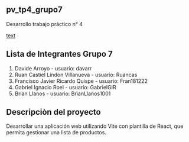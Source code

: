 ## pv_tp4_grupo7
Desarrollo trabajo práctico n° 4

[text](https://virtual.unju.edu.ar/pluginfile.php/905610/mod_resource/content/1/Trabajo%20Pr%C3%A1ctico%204.pdf)

## Lista de Integrantes Grupo 7
1. Davide Arroyo - usuario: davarr
2. Ruan Castiel Lindon Villanueva - usuario: Ruancas
3. Francisco Javier Ricardo Quispe - usuario: Fran181222
4. Gabriel Ignacio Roel - usuario: GabrielGIR
5. Brian Llanos - usuario: BrianLlanos1001

## Descripciòn del proyecto
Desarrollar una aplicación web utilizando Vite con plantilla de React, que permita gestionar una lista de productos. 